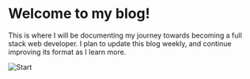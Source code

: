 # Welcome to my blog!

This is where I will be documenting my journey towards becoming a full stack web developer. I plan to update this blog weekly, and continue improving its format as I learn more.

![Start](https://media1.tenor.com/images/62a3f700757e1aed984ae68a071d375a/tenor.gif)
